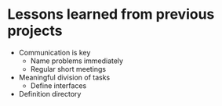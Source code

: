 # Lessons learned from previous projects

- Communication is key
    - Name problems immediately
    - Regular short meetings
- Meaningful division of tasks
    - Define interfaces
- Definition directory
